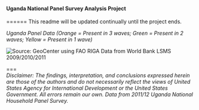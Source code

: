 #### Uganda National Panel Survey Analysis Project  
======
This readme will be updated continually until the project ends.  
  
*Uganda Panel Data (Orange = Present in 3 waves; Green = Present in 2 waves; Yellow = Present in 1 wave)*
<p><img src="https://cloud.githubusercontent.com/assets/5873344/6898326/7de7e184-d6c7-11e4-9d24-0a2ecb1453bc.png" alt="Source: GeoCenter using FAO RIGA Data from World Bank LSMS 2009/2010/2011" align="middle"></p>

===  
*Disclaimer: The findings, interpretation, and conclusions expressed herein are those of the authors and do not necessarily reflect the views of United States Agency for International Development or the United States Government. All errors remain our own. Data from 2011/12 Uganda National Household Panel Survey.*  

[1]: http://arcg.is/1G000Xb  
